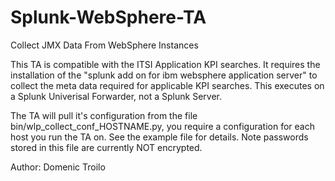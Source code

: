 # Splunk-WebSphere-TA
Collect JMX Data From WebSphere Instances

This TA is compatible with the ITSI Application KPI searches.  It requires the installation of the "splunk add on for ibm websphere application server" to collect the meta data required for applicable KPI searches. This executes on a Splunk Univerisal Forwarder, not a Splunk Server.  

The TA will pull it's configuration from the file bin/wlp_collect_conf_HOSTNAME.py, you require a configuration for each host you run the TA on. See the example file for details.  Note passwords stored in this file are currently NOT encrypted.

Author: Domenic Troilo
